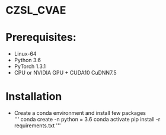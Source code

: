 # CZSL_CVAE


# Prerequisites:
- Linux-64
- Python 3.6
- PyTorch 1.3.1
- CPU or NVIDIA GPU + CUDA10 CuDNN7.5

# Installation
- Create a conda environment and install few packages\
'''
  conda create -n <env name> python = 3.6
  conda activate <env name>
  pip install -r requirements.txt
 '''
  

